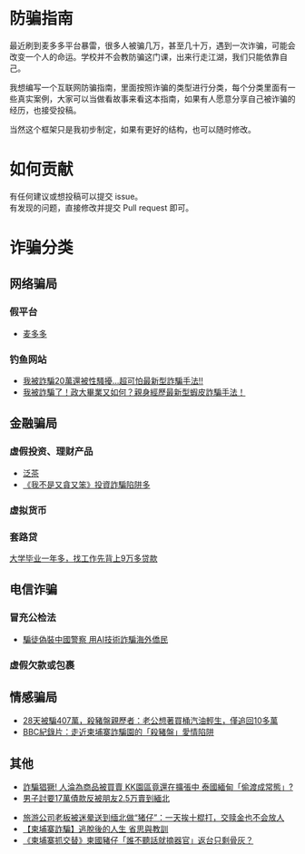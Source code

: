 # 防骗指南
最近刷到麦多多平台暴雷，很多人被骗几万，甚至几十万，遇到一次诈骗，可能会改变一个人的命运。学校并不会教防骗这门课，出来行走江湖，我们只能依靠自己。

我想编写一个互联网防骗指南，里面按照诈骗的类型进行分类，每个分类里面有一些真实案例，大家可以当做看故事来看这本指南，如果有人愿意分享自己被诈骗的经历，也接受投稿。

当然这个框架只是我初步制定，如果有更好的结构，也可以随时修改。
# 如何贡献
有任何建议或想投稿可以提交 issue。  
有发现的问题，直接修改并提交 Pull request 即可。


# 诈骗分类
## 网络骗局

### 假平台
  * [麦多多](fake-platform/mai-duo-duo.md)
### 钓鱼网站
  * [我被詐騙20萬還被性騷擾…超可怕最新型詐騙手法‼️](https://www.youtube.com/watch?v=AQKI5euzR78)
  * [我被詐騙了！政大畢業又如何？親身經歷最新型蝦皮詐騙手法！](https://www.youtube.com/watch?v=hQpHT_n-oVY)

## 金融骗局

### 虚假投资、理财产品
  * [泛茶](fake-investment/fan-cha.md)
  * [《我不是又貪又笨》投資詐騙陷阱多](https://www.youtube.com/watch?v=i0MbYQ6k3tw)
### 虚拟货币
### 套路贷
[大学毕业一年多，找工作先背上9万多贷款](https://www.bilibili.com/video/BV1fmUBYNECs/?vd_source=ae63028fedcea32958762ef71a228448)

## 电信诈骗

### 冒充公检法
- [騙徒偽裝中國警察 用AI技術詐騙海外僑民](fake-police/ai-fake-police)

### 虚假欠款或包裹

## 情感骗局

* [28天被騙407萬，殺豬盤親歷者：老公想著買桶汽油輕生，僅追回10多萬](https://www.youtube.com/watch?v=bXNGJnp1NLU)
* [BBC紀錄片：走近柬埔寨詐騙園的「殺豬盤」愛情陷阱](https://www.youtube.com/watch?v=D_HrGegGc0E&rco=1)

## 其他
- [詐騙猖獗! 人淪為商品被買賣 KK園區竟還在擴張中 泰國緬甸「偷渡成常態」?](https://www.youtube.com/watch?v=IUDcigzXTF4)
- [男子討要17萬債款反被朋友2.5万賣到緬北](https://www.youtube.com/watch?v=maU2Oap3HqY)
* [旅游公司老板被迷晕送到缅北做“猪仔”：一天挨十棍打，交赎金也不会放人](https://www.youtube.com/watch?v=uKFh9CC94QU)
* [【柬埔寨詐騙】逃脫後的人生 省思與教訓](https://www.youtube.com/watch?v=IiiWA4D_hg4)
* [《柬埔寨抓交替》柬國豬仔「誰不聽話就摘器官」返台只剩骨灰？](https://www.youtube.com/watch?v=8rCY5JL06b4)

